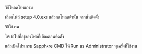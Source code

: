 วิธีโหลดโปรแกรม

เลือกไฟล์ setup 4.0.exe แล้วกดโหลดตัวนั้น 
จากนั้นติดตั้ง 

วิธีใช้งาน 

ให้เข้าไปที่อยู่ของไฟล์ที่เลือกตอนติดตั้ง

แล้วเปิดโปรแกรม Sapphxre CMD
ให้ Run as Administrator ทุกครั้งที่ใช้งาน
